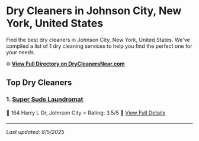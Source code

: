# Dry Cleaners in Johnson City, New York, United States

Find the best dry cleaners in Johnson City, New York, United States. We've compiled a list of 1 dry cleaning services to help you find the perfect one for your needs.

🌐 **[View Full Directory on DryCleanersNear.com](https://drycleanersnear.com/city/US/New%20York/Johnson%20City)**

## Top Dry Cleaners

### 1. [Super Suds Laundromat](https://drycleanersnear.com/dryCleaner/6860f2eb9e55fd3072cb384b/super-suds-laundromat)
📍 164 Harry L Dr, Johnson City
⭐ Rating: 3.5/5
🔗 [View Full Details](https://drycleanersnear.com/dryCleaner/6860f2eb9e55fd3072cb384b/super-suds-laundromat)


---

*Last updated: 8/5/2025*
